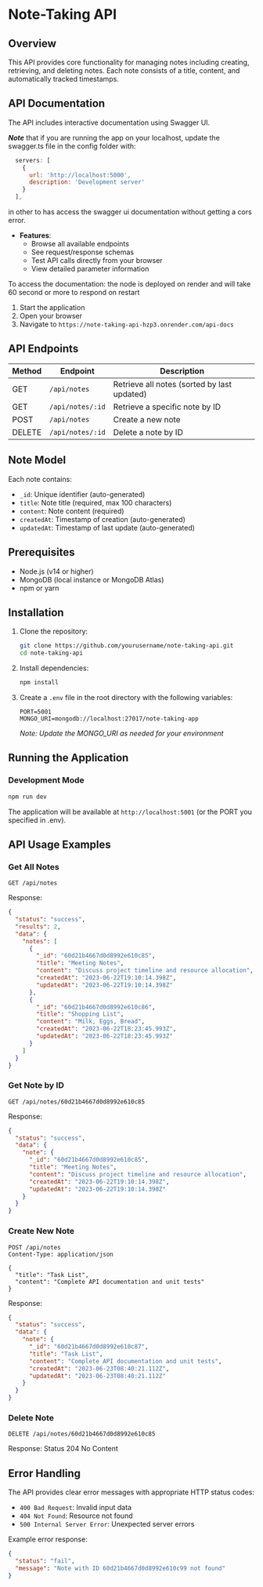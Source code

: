 # Note-Taking API

## Overview

This API provides core functionality for managing notes including creating, retrieving, and deleting notes. Each note consists of a title, content, and automatically tracked timestamps.

## API Documentation

The API includes interactive documentation using Swagger UI.

  **_Note_** that if you are running the app on your localhost, update the swagger.ts file in the config folder
  with:

  ```javascript
    servers: [
      {
        url: 'http://localhost:5000',
        description: 'Development server'
      }
    ],

  ```

  in other to has access the swagger ui documentation without getting a cors error.

- **Features**:
  - Browse all available endpoints
  - See request/response schemas
  - Test API calls directly from your browser
  - View detailed parameter information

To access the documentation:
the node is deployed on render and will take 60 second or more to respond on restart

1. Start the application
2. Open your browser
3. Navigate to `https://note-taking-api-hzp3.onrender.com/api-docs`

## API Endpoints

| Method | Endpoint         | Description                                 |
| ------ | ---------------- | ------------------------------------------- |
| GET    | `/api/notes`     | Retrieve all notes (sorted by last updated) |
| GET    | `/api/notes/:id` | Retrieve a specific note by ID              |
| POST   | `/api/notes`     | Create a new note                           |
| DELETE | `/api/notes/:id` | Delete a note by ID                         |

## Note Model

Each note contains:

- `_id`: Unique identifier (auto-generated)
- `title`: Note title (required, max 100 characters)
- `content`: Note content (required)
- `createdAt`: Timestamp of creation (auto-generated)
- `updatedAt`: Timestamp of last update (auto-generated)

## Prerequisites

- Node.js (v14 or higher)
- MongoDB (local instance or MongoDB Atlas)
- npm or yarn

## Installation

1. Clone the repository:

   ```bash
   git clone https://github.com/yourusername/note-taking-api.git
   cd note-taking-api
   ```

2. Install dependencies:

   ```bash
   npm install
   ```

3. Create a `.env` file in the root directory with the following variables:

   ```
   PORT=5001
   MONGO_URI=mongodb://localhost:27017/note-taking-app
   ```

   _Note: Update the MONGO_URI as needed for your environment_

## Running the Application

### Development Mode

```bash
npm run dev
```

The application will be available at `http://localhost:5001` (or the PORT you specified in .env).

## API Usage Examples

### Get All Notes

```
GET /api/notes
```

Response:

```json
{
  "status": "success",
  "results": 2,
  "data": {
    "notes": [
      {
        "_id": "60d21b4667d0d8992e610c85",
        "title": "Meeting Notes",
        "content": "Discuss project timeline and resource allocation",
        "createdAt": "2023-06-22T19:10:14.398Z",
        "updatedAt": "2023-06-22T19:10:14.398Z"
      },
      {
        "_id": "60d21b4667d0d8992e610c86",
        "title": "Shopping List",
        "content": "Milk, Eggs, Bread",
        "createdAt": "2023-06-22T18:23:45.993Z",
        "updatedAt": "2023-06-22T18:23:45.993Z"
      }
    ]
  }
}
```

### Get Note by ID

```
GET /api/notes/60d21b4667d0d8992e610c85
```

Response:

```json
{
  "status": "success",
  "data": {
    "note": {
      "_id": "60d21b4667d0d8992e610c85",
      "title": "Meeting Notes",
      "content": "Discuss project timeline and resource allocation",
      "createdAt": "2023-06-22T19:10:14.398Z",
      "updatedAt": "2023-06-22T19:10:14.398Z"
    }
  }
}
```

### Create New Note

```
POST /api/notes
Content-Type: application/json

{
  "title": "Task List",
  "content": "Complete API documentation and unit tests"
}
```

Response:

```json
{
  "status": "success",
  "data": {
    "note": {
      "_id": "60d21b4667d0d8992e610c87",
      "title": "Task List",
      "content": "Complete API documentation and unit tests",
      "createdAt": "2023-06-23T08:40:21.112Z",
      "updatedAt": "2023-06-23T08:40:21.112Z"
    }
  }
}
```

### Delete Note

```
DELETE /api/notes/60d21b4667d0d8992e610c85
```

Response: Status 204 No Content

## Error Handling

The API provides clear error messages with appropriate HTTP status codes:

- `400 Bad Request`: Invalid input data
- `404 Not Found`: Resource not found
- `500 Internal Server Error`: Unexpected server errors

Example error response:

```json
{
  "status": "fail",
  "message": "Note with ID 60d21b4667d0d8992e610c99 not found"
}
```